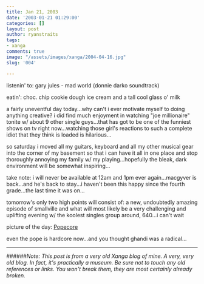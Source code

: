 ```yaml
---
title: Jan 21, 2003
date: '2003-01-21 01:29:00'
categories: []
layout: post
author: ryanstraits
tags:
- xanga
comments: true
image: "/assets/images/xanga/2004-04-16.jpg"
slug: '004'

---
```

listenin' to: gary jules - mad world (donnie darko soundtrack)

eatin': choc. chip cookie dough ice cream and a tall cool glass o' milk

<!-- break -->

a fairly uneventful day today...why can't i ever motivate myself to doing anything creative? i did find much enjoyment in watching "joe millionaire" tonite w/ about 9 other single guys...that has got to be one of the funniest shows on tv right now...watching those girl's reactions to such a complete idiot that they think is loaded is hilarious...

so saturday i moved all my guitars, keyboard and all my other musical gear into the corner of my basement so that i can have it all in one place and stop thoroughly annoying my family w/ my playing...hopefully the bleak, dark environment will be somewhat inspiring...

take note: i will never be available at 12am and 1pm ever again...macgyver is back...and he's back to stay...i haven't been this happy since the fourth grade...the last time it was on...

tomorrow's only two high points will consist of: a new, undoubtedly amazing episode of smallville and what will most likely be a very challenging and uplifting evening w/ the koolest singles group around, 640...i can't wait

picture of the day: <a href="http://www08.homepage.villanova.edu/paul.smisek/images/popecore1.jpg" target="_blank">Popecore</a>

even the pope is hardcore now...and you thought ghandi was a radical...

---

######*Note: This post is from a very old Xanga blog of mine. A very, very old blog. In fact, it's practically a museum. Be sure not to touch any old references or links. You won't break them, they are most certainly already broken.*